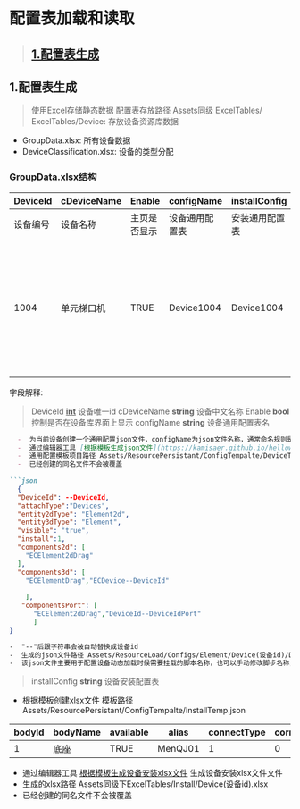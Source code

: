 # 配置表加载和读取

> ## [1.配置表生成](#配置表加载和读取)


## 1.配置表生成
> 使用Excel存储静态数据  配置表存放路径 Assets同级 ExcelTables/
> ExcelTables/Device:  存放设备资源库数据
  - GroupData.xlsx:  所有设备数据
  - DeviceClassification.xlsx: 设备的类型分配


### GroupData.xlsx结构

| DeviceId  | cDeviceName | Enable |configName |installConfig |logicConfig |portConfig |icon |legend |model |SystemType |cSystemName |ItemOneType |cItemOneName |ItemTwoType |cItemTwoName |describe |param |
| --- | --- | --- |--- |--- |--- |--- |--- |--- |--- |--- |--- |--- |--- |--- |--- |--- |--- |
| 设备编号  | 设备名称  | 主页是否显示  |设备通用配置表  |安装通用配置表  |设备逻辑配置表  |设备端口配置表  |设备图标名  |设备图例名  |设备模型名  |系统配置名  |系统名  |子类型配置名  |子类型名  |二级类型  |二级名  |设备描述  |设备参数  |
| 1004  | 单元梯口机  | TRUE  |Device1004  |Device1004  |Device1004  |Device1004  |Device1004  |Legend1004  |Device1004  |1  |安全技术防范系统  |3  |可视对讲系统  |2  |控制设备  | 可视室内机对讲系统的终端设备，具有可视对讲、安防监控、信息接受和查阅等功能 |传输方式：TCP/IP 输入电源：12-24V DC 工作温度：-10℃-55℃ 安装方式：壁挂式  |

字段解释:
> DeviceId <u>**int**</u> 设备唯一id
> cDeviceName **string**  设备中文名称
> Enable **bool**  控制是否在设备库界面上显示
> configName **string** 设备通用配置表名
> 
```markdown
  -  为当前设备创建一个通用配置json文件，configName为json文件名称，通常命名规则是 $"Device{DeviceId}"
  -  通过编辑器工具 [根据模板生成json文件](https://kamisaer.github.io/helloword/Tool/#根据模板生成json文件) 生成一个通用配置json文件
  -  通用配置模板项目路径 Assets/ResourcePersistant/ConfigTempalte/DeviceTemp.json
  -  已经创建的同名文件不会被覆盖
  
```json
  {
  "DeviceId": --DeviceId,
  "attachType":"Devices",
  "entity2dType": "Element2d",
  "entity3dType": "Element",
  "visible": "true",
  "install":1,
  "components2d": [
	"ECElement2dDrag"
  ],
  "components3d": [
    "ECElementDrag","ECDevice--DeviceId"
 
    ],
   "componentsPort": [
      "ECElement2dDrag","DeviceId--DeviceIdPort"
      ]
}

-  "--"后跟字符串会被自动替换成设备id
-  生成的json文件路径 Assets/ResourceLoad/Configs/Element/Device(设备id)/Device(设备id).json
-  该json文件主要用于配置设备动态加载时候需要挂载的脚本名称，也可以手动修改脚步名称，在设备实例化时候会反射加载脚步
```

> installConfig **string** 设备安装配置表
  - 根据模板创建xlsx文件 模板路径 Assets/ResourcePersistant/ConfigTempalte/InstallTemp.json

| bodyId  | bodyName | available |alias | connectType |correstConnect |
| ---  | --- | --- |--- | --- |--- |
| 1  | 底座 | TRUE | MenQJ01 | 1 | 0 |

 - 通过编辑器工具 [根据模板生成设备安装xlsx文件](https://kamisaer.github.io/helloword/Tool/#根据模板生成设备安装xlsx文件) 生成设备安装xlsx文件文件
 -  生成的xlsx路径 Assets同级下ExcelTables/Install/Device(设备id).xlsx
 -  已经创建的同名文件不会被覆盖